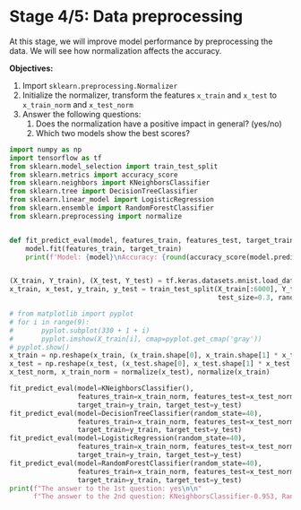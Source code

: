 # Stage 4/5: Data preprocessing
At this stage, we will improve model performance by preprocessing the data. We will see how normalization affects the accuracy.

**Objectives:**

<ol>
  <li>Import <code>sklearn.preprocessing.Normalizer</code></li>
  <li>Initialize the normalizer, transform the features <code>x_train</code> and <code>x_test</code> to <code>x_train_norm</code> and <code>x_test_norm</code></li>
  <li>Answer the following questions: <ol>
    <li>Does the normalization have a positive impact in general? (yes/no)</li>
    <li>Which two models show the best scores? </li>
    </ol>
  </li>
</ol> 
  
```py
import numpy as np
import tensorflow as tf
from sklearn.model_selection import train_test_split
from sklearn.metrics import accuracy_score
from sklearn.neighbors import KNeighborsClassifier
from sklearn.tree import DecisionTreeClassifier
from sklearn.linear_model import LogisticRegression
from sklearn.ensemble import RandomForestClassifier
from sklearn.preprocessing import normalize


def fit_predict_eval(model, features_train, features_test, target_train, target_test):
    model.fit(features_train, target_train)
    print(f'Model: {model}\nAccuracy: {round(accuracy_score(model.predict(features_test), target_test), 4)}\n')


(X_train, Y_train), (X_test, Y_test) = tf.keras.datasets.mnist.load_data()
x_train, x_test, y_train, y_test = train_test_split(X_train[:6000], Y_train[:6000],
                                                    test_size=0.3, random_state=40)

# from matplotlib import pyplot
# for i in range(9):
#       pyplot.subplot(330 + 1 + i)
#       pyplot.imshow(X_train[i], cmap=pyplot.get_cmap('gray'))
# pyplot.show()
x_train = np.reshape(x_train, (x_train.shape[0], x_train.shape[1] * x_train.shape[2]))
x_test = np.reshape(x_test, (x_test.shape[0], x_test.shape[1] * x_test.shape[2]))
x_test_norm, x_train_norm = normalize(x_test), normalize(x_train)

fit_predict_eval(model=KNeighborsClassifier(),
                 features_train=x_train_norm, features_test=x_test_norm,
                 target_train=y_train, target_test=y_test)
fit_predict_eval(model=DecisionTreeClassifier(random_state=40),
                 features_train=x_train_norm, features_test=x_test_norm,
                 target_train=y_train, target_test=y_test)
fit_predict_eval(model=LogisticRegression(random_state=40),
                 features_train=x_train_norm, features_test=x_test_norm,
                 target_train=y_train, target_test=y_test)
fit_predict_eval(model=RandomForestClassifier(random_state=40),
                 features_train=x_train_norm, features_test=x_test_norm,
                 target_train=y_train, target_test=y_test)
print(f"The answer to the 1st question: yes\n\n"
      f"The answer to the 2nd question: KNeighborsClassifier-0.953, RandomForestClassifier-0.937")
```
